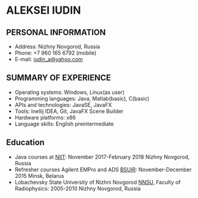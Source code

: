 #  ALEKSEI IUDIN
##  PERSONAL INFORMATION
*  Address: Nizhny Novgorod, Russia  <br/>
*  Phone: +7 960 165 6792 (mobile)  <br/>
*  E-mail:  iudin_a@yahoo.com  <br/>
##  SUMMARY OF EXPERIENCE
*  Operating systems: Windows, Linux(as user) <br/>
*  Programming languages: Java, Matlab(basic), C(basic) <br/>
*  APIs and technologies:  JavaSE, JavaFX  <br/>
*  Tools: Inellij IDEA, Git, JavaFX Scene Builder  <br/>
*  Hardware platforms: x86  <br/>
*  Language skills: English preintermediate <br/>
##  Education
*  Java courses at [NIIT](http://www.nniit.ru/):
November 2017-February 2018
Nizhny Novgorod,
Russia  <br/>
*  Refresher courses Agilent EMPro and ADS [BSUIR](http://www.bsuir.by/): 
November-December 2015 
Minsk,
Belarus  <br/>
*  Lobachevsky State University of Nizhni Novgorod [NNSU](http://www.unn.ru/),
Faculty of Radiophysics:
2005-2010
Nizhny Novgorod,
Russia
